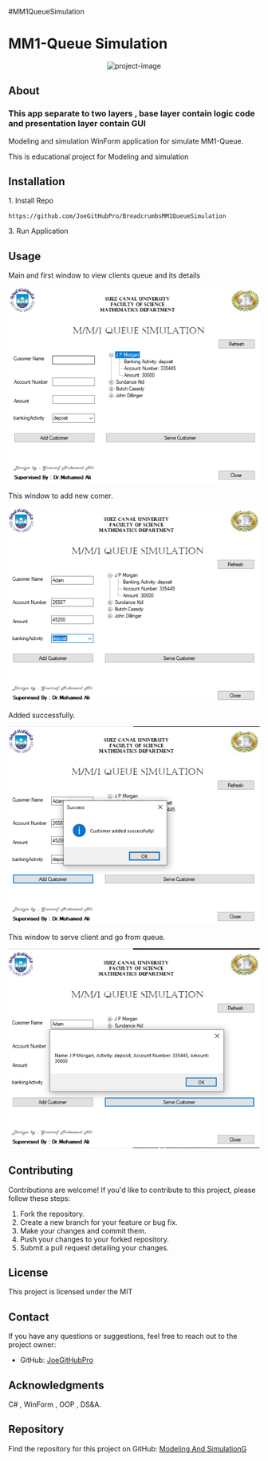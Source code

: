 #MM1QueueSimulation
  <h1> MM1-Queue Simulation</h1>
  
<p align="center"><img src="IMG/MM1Queue.png" alt="project-image"></p>

  <h2>About</h2>
  <h3> This app separate to two layers , base layer contain logic code and presentation layer contain GUI</h3>
  <p>Modeling and simulation WinForm application for simulate MM1-Queue.</p>
  <p>This is educational project for Modeling and simulation</p>
  <h2>Installation</h2>
  <p>1. Install Repo </p>

```
https://github.com/JoeGitHubPro/BreadcrumbsMM1QueueSimulation
```


<p>3. Run Application</p>

  <h2>Usage</h2>
  <p>Main and first window to view clients queue and its details</p>
  <p align="center"><img src="IMG/Form1.PNG" alt="project-image"></p>
  <p>This window to add new comer.</p>
  <p align="center"><img src="IMG/form2.PNG" alt="project-image"></p>
  <p>Added successfully.</p>
  <p align="center"><img src="IMG/form3.PNG" alt="project-image"></p>
  <p>This window to serve client and go from queue.</p>
  <p align="center"><img src="IMG/form4.PNG" alt="project-image"></p>

   <h2>Contributing</h2>
  <p>Contributions are welcome! If you'd like to contribute to this project, please follow these steps:</p>
  <ol>
    <li>Fork the repository.</li>
    <li>Create a new branch for your feature or bug fix.</li>
    <li>Make your changes and commit them.</li>
    <li>Push your changes to your forked repository.</li>
    <li>Submit a pull request detailing your changes.</li>
  </ol>
  
  <h2>License</h2>
  <p>This project is licensed under the MIT</p>

  <h2>Contact</h2>
  <p>If you have any questions or suggestions, feel free to reach out to the project owner:</p>
  <ul>
    <li>GitHub: <a href="https://github.com/JoeGitHubPro">JoeGitHubPro</a></li>
  </ul>

  <h2>Acknowledgments</h2>
  <p>C# , WinForm , OOP , DS&A.</p>

  <h2>Repository</h2>
  <p>Find the repository for this project on GitHub: <a href="https://github.com/JoeGitHubPro/ModelingAndSimulationGUI.git">Modeling And SimulationG</a></p>
